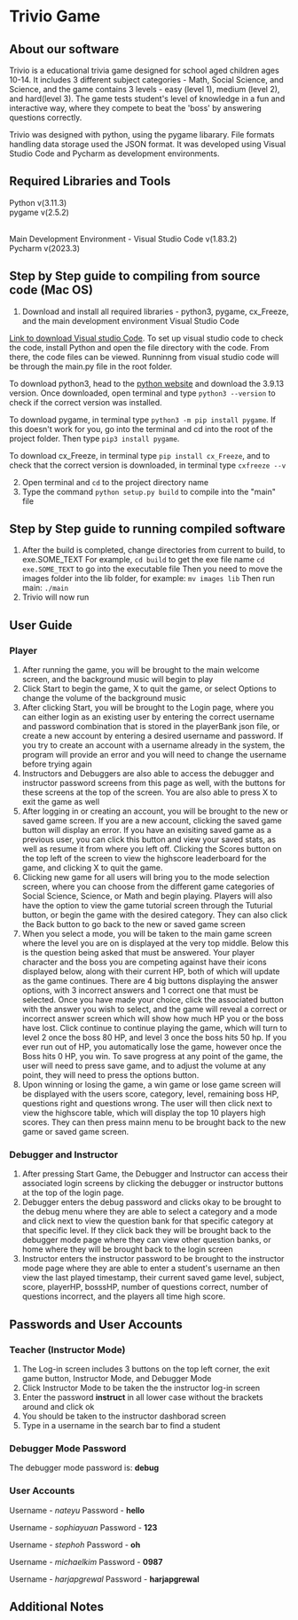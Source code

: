 # Trivio Game

## About our software
Trivio is a educational trivia game designed for school aged children ages 10-14. It includes 3 different subject categories - Math, Social Science, and Science, and the game contains 3 levels - easy (level 1), medium (level 2), and hard(level 3). The game tests student's level of knowledge in a fun and interactive way, where they compete to beat the 'boss' by answering questions correctly. 

Trivio was designed with python, using the pygame libarary. File formats handling data storage used the JSON format. It was developed using Visual Studio Code and Pycharm as development environments. 

## Required Libraries and Tools
Python v(3.11.3)<br>
pygame v(2.5.2)<br>
<br>

Main Development Environment - Visual Studio Code v(1.83.2)<br>
Pycharm v(2023.3)

## Step by Step guide to compiling from source code (Mac OS)
1. Download and install all required libraries - python3, pygame, cx_Freeze, and the main development environment Visual Studio Code<br>

<a href="https://code.visualstudio.com/download">Link to download Visual studio Code</a>. To set up visual studio code to check the code, install Python and open the file directory with the code. From there, the code files can be viewed. Runninng from visual studio code will be through the main.py file in the root folder.

To download python3, head to the <a href="https://www.python.org/downloads/">python website</a> and download the 3.9.13 version. Once downloaded, open terminal and type ```python3 --version``` to check if the correct version was installed. 

To download pygame, in terminal type ```python3 -m pip install pygame```. If this doesn't work for you, go into the terminal and cd into the root of the project folder. Then type ```pip3 install pygame```.

To download cx_Freeze, in terminal type ```pip install cx_Freeze```, and to check that the correct version is downloaded, in terminal type ```cxfreeze --v```

2. Open terminal and ```cd``` to the project directory name
3. Type the command ```python setup.py build``` to compile into the "main" file


## Step by Step guide to running compiled software
1. After the build is completed, change directories from current to build, to exe.SOME_TEXT
For example, 
```cd build``` to get the exe file name 
```cd exe.SOME_TEXT``` to go into the executable file
Then you need to move the images folder into the lib folder, for example: 
```mv images lib```
Then run main:
```./main```
2. Trivio will now run


## User Guide
### Player
1. After running the game, you will be brought to the main welcome screen, and the background music will begin to play
2. Click Start to begin the game, X to quit the game, or select Options to change the volume of the background music
3. After clicking Start, you will be brought to the Login page, where you can either login as an existing user by entering the correct username and password combination that is stored in the playerBank json file, or create a new account by entering a desired username and password. If you try to create an account with a username already in the system, the program will provide an error and you will need to change the username before trying again
4. Instructors and Debuggers are also able to access the debugger and instructor password screens from this page as well, with the buttons for these screens at the top of the screen. You are also able to press X to exit the game as well
5. After logging in or creating an account, you will be brought to the new or saved game screen. If you are a new account, clicking the saved game button will display an error. If you have an exisiting saved game as a previous user, you can click this button and view your saved stats, as well as resume it from where you left off. Clicking the Scores button on the top left of the screen to view the highscore leaderboard for the game, and clicking X to quit the game.
6. Clicking new game for all users will bring you to the mode selection screen, where you can choose from the different game categories of Social Science, Science, or Math and begin playing. Players will also have the option to view the game tutorial screen through the Tuturial button, or begin the game with the desired category. They can also click the Back button to go back to the new or saved game screen
7. When you select a mode, you will be taken to the main game screen where the level you are on is displayed at the very top middle. Below this is the question being asked that must be answered. Your player character and the boss you are competing against have their icons displayed below, along with their current HP, both of which will update as the game continues. There are 4 big buttons displaying the answer options, with 3 incorrect answers and 1 correct one that must be selected. Once you have made your choice, click the associated button with the answer you wish to select, and the game will reveal a correct or incorrect answer screen which will show how much HP you or the boss have lost. Click continue to continue playing the game, which will turn to level 2 once the boss 80 HP, and level 3 once the boss hits 50 hp. If you ever run out of HP, you automatically lose the game, however once the Boss hits 0 HP, you win. To save progress at any point of the game, the user will need to press save game, and to adjust the volume at any point, they will need to press the options button. 
8. Upon winning or losing the game, a win game or lose game screen will be displayed with the users score, category, level, remaining boss HP, questions right and questions wrong. The user will then click next to view the highscore table, which will display the top 10 players high scores. They can then press mainn menu to be brought back to the new game or saved game screen. 

### Debugger and Instructor
1. After pressing Start Game, the Debugger and Instructor can access their associated login screens by clicking the debugger or instructor buttons at the top of the login page. 
2. Debugger enters the debug password and clicks okay to be brought to the debug menu where they are able to select a category and a mode and click next to view the question bank for that specific category at that specific level. If they click back they will be brought back to the debugger mode page where they can view other question banks, or home where they will be brought back to the login screen
3. Instructor enters the instructor password to be brought to the instructor mode page where they are able to enter a student's username an then view the last played timestamp, their current saved game level, subject, score, playerHP, bosssHP, number of questions correct, number of questions incorrect, and the players all time high score. 


## Passwords and User Accounts
### Teacher (Instructor Mode)
1. The Log-in screen includes 3 buttons on the top left corner, the exit game button, Instructor Mode, and Debugger Mode
2. Click Instructor Mode to be taken the the instructor log-in screen
3. Enter the password <b>instruct</b> in all lower case without the brackets around and click ok
4. You should be taken to the instructor dashborad screen
5. Type in a username in the search bar to find a student 

### Debugger Mode Password
The debugger mode password is: <b>debug</b>

### User Accounts
Username - <i>nateyu</i>
Password - <b>hello</b>

Username - <i>sophiayuan</i>
Password - <b>123</b>

Username - <i>stephoh</i>
Password - <b>oh</b>

Username - <i>michaelkim</i>
Password - <b>0987</b>

Username - <i>harjapgrewal</i>
Password - <b>harjapgrewal</b>

## Additional Notes



